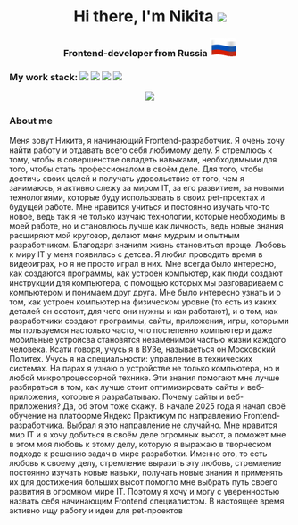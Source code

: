 <h1 align="center">Hi there, I'm Nikita
<img src="https://github.com/blackcater/blackcater/raw/main/images/Hi.gif" height="32"/></h1>
<h3 align="center">Frontend-developer from Russia <img src="https://github.com/ramach05/ramach05/blob/main/images/russian-flag.gif?raw=true"/ height="32"></h3>
<h3>My work stack: <img src="https://images.icon-icons.com/2107/PNG/512/file_type_html_icon_130541.png"/ height="32"> <img src="https://images.icon-icons.com/2107/PNG/512/file_type_css_icon_130661.png"/ height="32"> <img src="https://images.icon-icons.com/2108/PNG/512/javascript_icon_130900.png" height="32"> <img src="https://images.icon-icons.com/2429/PNG/512/figma_logo_icon_147289.png" height="32"/></h3>
<p align="center"><img src="https://github-readme-stats.vercel.app/api/top-langs/?username=nikita-pugachev&layout=compact"/></p>
<h3>About me</h3>
<p>Меня зовут Никита, я начинающий Frontend-разработчик. Я очень хочу найти работу и отдавать всего себя любимому делу. Я стремлюсь к тому, чтобы в совершенстве овладеть навыками, необходимыми для того, чтобы стать профессионалом в своём деле. Для того, чтобы достичь своих целей и получать удовольствие от того, чем я занимаюсь, я активно слежу за миром IT, за его развитием, за новыми технологиями, которые буду использовать в своих pet-проектах и будущей работе. Мне нравится учиться и постоянно изучать что-то новое, ведь так я не только изучаю технологии, которые необходимы в моей работе, но и становлюсь лучше как личность, ведь новые знания расширяют мой кругозор, делают меня мудрым и опытным разработчиком. Благодаря знаниям жизнь становиться проще. Любовь к миру IT у меня появилась с детсва. Я любил проводить время в видеоиграх, но я не просто играл в них. Мне всегда было интересно, как создаются программы, как устроен компьютер, как люди создают инструкции для компьютера, с помощью которых мы разговариваем с компьютером и понимаем друг друга. Мне было интересно узнать и о том, как устроен компьютер на физическом уровне (то есть из каких деталей он состоит, для чего они нужны и как работают), и о том, как разработчики создают программы, сайты, приложения, игры, которыми мы пользуемся настолько часто, что постепенно компьютер и даже мобильные устройсва становятся незаменимой частью жизни каждого человека. Ксати говоря, учусь я в ВУЗе, называеться он Московский Политех. Учусь я на специальности: управление в технических системах. На парах я узнаю о устройстве не только компьютера, но и любой микропроцессорной технике. Эти знания помогают мне лучше разбираться в том, как лучше стоит оптимизировать сайты и веб-приложения, которые я разрабатываю. Почему сайты и веб-приложения? Да, об этом тоже скажу. В начале 2025 года я начал своё обучение на платформе Яндекс Практикум по направлению Frontend-разработчика. Выбрал я это направление не случайно. Мне нравится мир IT и я хочу добиться в своём деле огромных высот, а поможет мне в этом моя любовь к этому делу, которую я выражаю в творческом подходе к решению задач в мире разработки. Именно это, то есть любовь к своему делу, стремление выразить эту любовь, стремление постоянно изучать новые навыки, получать новые знания и применять их для достижения больших высот помогло мне выбрать путь своего развития в огромном мире IT. Поэтому я хочу и могу с уверенностью назвать себя начинающим Frontend специалистом. В настоящее время активно ищу работу и идеи для pet-проектов</p>
